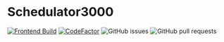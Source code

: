 # Schedulator3000

[![Frontend Build](https://github.com/BertSa/Schedulator3000/actions/workflows/frontend.yml/badge.svg)](https://github.com/BertSa/Schedulator3000/actions/workflows/frontend.yml)
[![CodeFactor](https://www.codefactor.io/repository/github/bertsa/schedulator3000/badge)](https://www.codefactor.io/repository/github/bertsa/schedulator3000)
![GitHub issues](https://img.shields.io/github/issues/BertSa/Schedulator3000)
![GitHub pull requests](https://img.shields.io/github/issues-pr/BertSa/Schedulator3000)
